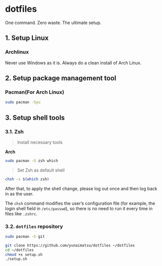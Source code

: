 # dotfiles
One command. Zero waste. The ultimate setup.

## 1. Setup Linux
### Archlinux
Never use Windows as it is. Always do a clean install of Arch Linux.

## 2. Setup package management tool
### Pacman(For Arch Linux)
```sh
sudo pacman -Syu
```

## 3. Setup shell tools
### 3.1. Zsh 

> Install necessary tools

**Arch**
```sh
sudo pacman -S zsh which
```

> Set Zsh as default shell

```sh
chsh -s $(which zsh)
```
After that, to apply the shell change, please log out once and then log back in as the user.

The `chsh` command modifies the user’s configuration file (for example, the login shell field in `/etc/passwd`), so there is no need to run it every time in files like `.zshrc`.

### 3.2. `dotfiles` repository 
```sh
sudo pacman -S git
```
```sh
git clone https://github.com/yunaimatsu/dotfiles ~/dotfiles
cd ~/dotfiles
chmod +x setup.sh
./setup.sh
```
